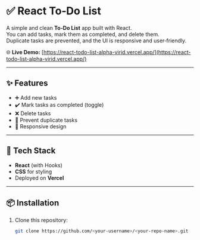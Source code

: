 # ✅ React To‑Do List

A simple and clean **To‑Do List** app built with React.  
You can add tasks, mark them as completed, and delete them.  
Duplicate tasks are prevented, and the UI is responsive and user‑friendly.

🌐 **Live Demo:** [https://react-todo-list-alpha-virid.vercel.app/](https://react-todo-list-alpha-virid.vercel.app/)

---

## ✨ Features
- ➕ Add new tasks
- ✔️ Mark tasks as completed (toggle)
- ❌ Delete tasks
- 🚫 Prevent duplicate tasks
- 📱 Responsive design

---

## 🚀 Tech Stack
- **React** (with Hooks)
- **CSS** for styling
- Deployed on **Vercel**

---

## 📦 Installation
1. Clone this repository:
   ```bash
   git clone https://github.com/<your-username>/<your-repo-name>.git
